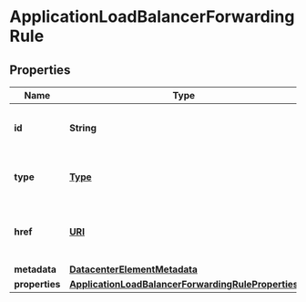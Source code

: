 

# ApplicationLoadBalancerForwardingRule

## Properties

| Name | Type | Description | Notes |
| ------------ | ------------- | ------------- | ------------- |
| **id** | **String** | The resource&#39;s unique identifier. |  [optional] [readonly] |
| **type** | [**Type**](Type.md) | The type of object that has been created. |  [optional] |
| **href** | [**URI**](URI.md) | URL to the object representation (absolute path). |  [optional] [readonly] |
| **metadata** | [**DatacenterElementMetadata**](DatacenterElementMetadata.md) |  |  [optional] |
| **properties** | [**ApplicationLoadBalancerForwardingRuleProperties**](ApplicationLoadBalancerForwardingRuleProperties.md) |  |  |


